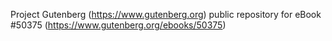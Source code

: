 Project Gutenberg (https://www.gutenberg.org) public repository for
eBook #50375 (https://www.gutenberg.org/ebooks/50375)
